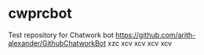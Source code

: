 # cwprcbot
Test repository for Chatwork bot https://github.com/arith-alexander/GithubChatworkBot
xzc
xcv
xcv
xcv
xcv

